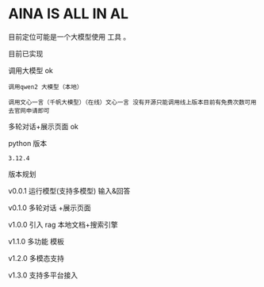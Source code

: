 # AINA IS ALL IN AL

目前定位可能是一个大模型使用 工具 。

目前已实现

调用大模型 ok

    调用qwen2 大模型（本地）

    调用文心一言（千帆大模型）（在线）文心一言 没有开源只能调用线上版本目前有免费次数可用去官网申请即可



多轮对话+展示页面 ok

python 版本

    3.12.4

版本规划

v0.0.1  运行模型(支持多模型) 输入&回答

v0.1.0   多轮对话 +展示页面

v1.0.0  引入 rag 本地文档+搜索引擎

v1.1.0 多功能 模板

v1.2.0  多模态支持

v1.3.0 支持多平台接入
